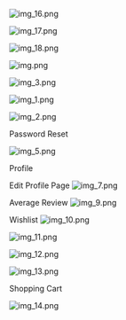 
![img_16.png](img_16.png)

![img_17.png](img_17.png)

![img_18.png](img_18.png)

![img.png](img.png)

![img_3.png](img_3.png)

![img_1.png](img_1.png)

![img_2.png](img_2.png)

Password Reset

![img_5.png](img_5.png)

Profile 


Edit Profile Page
![img_7.png](img_7.png)

Average Review
![img_9.png](img_9.png)

Wishlist
![img_10.png](img_10.png)

![img_11.png](img_11.png)

![img_12.png](img_12.png)

![img_13.png](img_13.png)

Shopping Cart

![img_14.png](img_14.png)